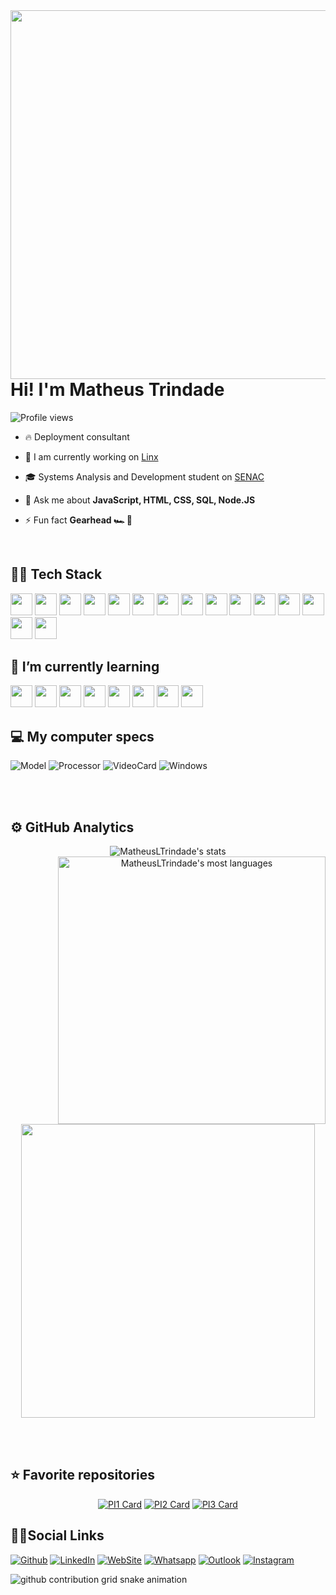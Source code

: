 <img align="right" height="590em" src="https://raw.githubusercontent.com/gist/MatheusLTrindade/fdb1acded15c40f708b58d3c43f4c5b1/raw/b86c96ca4960200f11519c697b23a918bbdfab2b/githubcard.svg"/>
<h1 align="left">Hi! I'm Matheus Trindade</h1>
<p align="left">
  <img src="https://komarev.com/ghpvc/?username=MatheusLTrindade&color=76B900&style=for-the-badge" alt="Profile views"/>
</p>

- 🔥 Deployment consultant

- 🔭 I am currently working on [Linx](https://www.linx.com.br/)

- 🎓 Systems Analysis and Development student on [SENAC](https://www.sp.senac.br/)

- 💬 Ask me about **JavaScript, HTML, CSS, SQL, Node.JS**

- ⚡ Fun fact **Gearhead 🏎️ 🏁**

<br>

## 👨‍💻 Tech Stack
<p>
  <img src="https://cdn.jsdelivr.net/gh/devicons/devicon/icons/html5/html5-original.svg" width=35 height=35 />
  <img src="https://cdn.jsdelivr.net/gh/devicons/devicon/icons/css3/css3-original.svg" width=35 height=35 />
  <img src="https://cdn.jsdelivr.net/gh/devicons/devicon/icons/javascript/javascript-original.svg" width=35 height=35 />
  <img src="https://cdn.jsdelivr.net/gh/devicons/devicon/icons/python/python-original.svg" width=35 height=35 />
  <img src="https://cdn.jsdelivr.net/gh/devicons/devicon/icons/react/react-original.svg" width=35 height=35 />
  <img src="https://cdn.jsdelivr.net/gh/devicons/devicon/icons/nodejs/nodejs-original.svg" width=35 height=35 />
  <img src="https://cdn.jsdelivr.net/gh/devicons/devicon/icons/sass/sass-original.svg" width=35 height=35 />
  <img src="https://cdn.jsdelivr.net/gh/devicons/devicon/icons/bootstrap/bootstrap-original.svg" width=35 height=35 />
  <img src="https://cdn.jsdelivr.net/gh/devicons/devicon/icons/bulma/bulma-plain.svg" width=35 height=35 />
  <img src="https://cdn.jsdelivr.net/gh/devicons/devicon/icons/figma/figma-original.svg" width=35 height=35 />
  <img src="https://cdn.jsdelivr.net/gh/devicons/devicon/icons/canva/canva-original.svg" width=35 height=35 />
  <img src="https://cdn.jsdelivr.net/gh/devicons/devicon/icons/java/java-original.svg" width=35 height=35 />
  <img src="https://cdn.jsdelivr.net/gh/devicons/devicon/icons/mysql/mysql-original.svg" width=35 height=35 />
  <img src="https://cdn.jsdelivr.net/gh/devicons/devicon/icons/vscode/vscode-original.svg" width=35 height=35 />
  <img src="https://cdn.jsdelivr.net/gh/devicons/devicon/icons/git/git-original.svg" width=35 height=35 />
</p>


## 🌱 I’m currently learning
  <code><img src="https://cdn.jsdelivr.net/gh/devicons/devicon/icons/typescript/typescript-original.svg" width=35 height=35 /></code>
  <code><img src="https://cdn.jsdelivr.net/gh/devicons/devicon/icons/python/python-original.svg" width=35 height=35 /></code>
  <code><img src="https://cdn.jsdelivr.net/gh/devicons/devicon/icons/nodejs/nodejs-original.svg" width=35 height=35 /></code>
  <code><img src="https://cdn.jsdelivr.net/gh/devicons/devicon/icons/mongodb/mongodb-original.svg" width=35 height=35 /></code>
  <code><img src="https://cdn.jsdelivr.net/gh/devicons/devicon/icons/react/react-original.svg" width=35 height=35 /></code>
  <code><img src="https://cdn.jsdelivr.net/gh/devicons/devicon/icons/sequelize/sequelize-original.svg" width=35 height=35 /></code>
  <code><img src="https://cdn.jsdelivr.net/gh/devicons/devicon/icons/nextjs/nextjs-original.svg" width=35 height=35 /></code>
  <code><img src="https://cdn.jsdelivr.net/gh/devicons/devicon/icons/java/java-original.svg" width=35 height=35 /></code>


## 💻 My computer specs  
  ![Model](https://img.shields.io/badge/ACER-Aspire_5-80c242?style=for-the-badge&logo=acer&logoColor=white)
  ![Processor](https://img.shields.io/badge/Intel-Core_i7_10th-0078DC?style=for-the-badge&logo=intel&logoColor=white)
  ![VideoCard](https://img.shields.io/badge/NVIDIA-GeForce_MX250-76B900?style=for-the-badge&logo=nvidia&logoColor=white)
  ![Windows](https://img.shields.io/badge/Windows-11_Pro-0079D6?style=for-the-badge&logo=windows&logoColor=white)

<br><br>

## ⚙️ GitHub Analytics
<div align="center">

  <img src="https://github-readme-stats.vercel.app/api/?username=MatheusLTrindade&show_icons=true&bg_color=282A36&title_color=fff&text_color=ffff&icon_color=31E1F7&hide_border=true&ring_color=25D366&card_width=470&include_all_commits=true" alt="MatheusLTrindade's stats"/>
  <img align="right" height="428px" src="https://github-readme-stats.vercel.app/api/top-langs/?username=MatheusLTrindade&layout=donut-vertical&bg_color=282A36&title_color=fff&text_color=fff&hide_border=true" alt="MatheusLTrindade's most languages"/>
  <img width="470px" src="https://github-readme-stats.vercel.app/api/wakatime?username=MatheusLTrindade&layout=compact&bg_color=282A36&title_color=fff&text_color=fff&hide_border=true"/>

</div>
  
<br><br>

## ⭐ Favorite repositories
<div align="center">
  
  [![PI1 Card](https://github-readme-stats-sigma-seven.vercel.app/api/pin/?username=MatheusLTrindade&bg_color=282A36&title_color=61DDFD&border_color=BD93F9&text_color=fff&icon_color=fff&repo=ProjetoIntegrador1)](https://github.com/MatheusLTrindade/ProjetoIntegrador1)
  [![PI2 Card](https://github-readme-stats-sigma-seven.vercel.app/api/pin/?username=MatheusLTrindade&bg_color=282A36&title_color=61DDFD&border_color=BD93F9&text_color=fff&icon_color=fff&repo=ProjetoIntegrador2)](https://github.com/MatheusLTrindade/ProjetoIntegrador2)
  [![PI3 Card](https://github-readme-stats-sigma-seven.vercel.app/api/pin/?username=MatheusLTrindade&bg_color=282A36&title_color=61DDFD&border_color=BD93F9&text_color=fff&icon_color=fff&repo=ProjetoIntegrador3)](https://github.com/MatheusLTrindade/ProjetoIntegrador3)

</div>

## 🧔‍♂️Social Links
  [![Github](https://img.shields.io/badge/GitHub-100000?style=for-the-badge&logo=github&logoColor=white)](https://github.com/MatheusLTrindade)
  [![LinkedIn](https://img.shields.io/badge/LinkedIn-0077B5?style=for-the-badge&logo=linkedin&logoColor=white)](https://www.linkedin.com/in/matheusltrindade)
  [![WebSite](https://img.shields.io/badge/WebSite-00ADB5?style=for-the-badge&logo=safari&logoColor=white)](https://trindade.netlify.app/)
  [![Whatsapp](https://img.shields.io/badge/WhatsApp-25D366?style=for-the-badge&logo=whatsapp&logoColor=white)](https://wa.me/5511957103895)
  [![Outlook](https://img.shields.io/badge/Outlook-0078D4?style=for-the-badge&logo=microsoft-outlook&logoColor=white)](mailto:matheus.lopes.trindade@hotmail.com)
  [![Instagram](https://img.shields.io/badge/Instagram-E4405F?style=for-the-badge&logo=instagram&logoColor=white)](https://instagram.com/theteu_lt) 


<picture>
  <source media="(prefers-color-scheme: dark)" srcset="https://raw.githubusercontent.com/MatheusLTrindade/MatheusLTrindade/output/github-contribution-grid-snake-dark.svg">
  <source media="(prefers-color-scheme: light)" srcset="https://raw.githubusercontent.com/MatheusLTrindade/MatheusLTrindade/output/github-contribution-grid-snake.svg">
  <img alt="github contribution grid snake animation" src="https://raw.githubusercontent.com/MatheusLTrindade/MatheusLTrindade/output/github-contribution-grid-snake.svg">
</picture>
